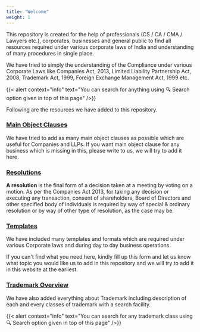 ```yaml
---
title: "Welcome"
weight: 1
---
```

This repository is created for the help of professionals (CS / CA / CMA / Lawyers etc.), corporates, businesses and general public to find all resources required under various corporate laws of India and understanding of many procedures in single place.

We have tried to simply the understanding of the Compliance under various Corporate Laws like Companies Act, 2013, Limited Liability Partnership Act, 2008, Trademark Act, 1999, Foreign Exchange Management Act, 1999 etc.

{{< alert context="info" text="You can search for anything using 🔍 Search option given in top of this page" />}}

Following are the resources we have added to this repository.

### [Main Object Clauses](drafts-and-templates/main-obejcts)

We have tried to add as many main object clauses as possible which are useful for Companies and LLPs. If you want main object clause for any business which is missing in this, please write to us, we will try to add it here.

### [Resolutions](drafts-and-templates/resolutions)

**A resolution** is the final form of a decision taken at a meeting by voting on a motion. As per the Companies Act 2013, for taking any decision or executing any transaction, consent of shareholders, Board of Directors and other specified body of individuals is required by way of special & ordinary resolution or by way of other type of resolution, as the case may be.

### [Templates](drafts-and-templates/templates)

We have included many templates and formats which are required under various Corporate laws and during day to day business operations.

If you can't find what you need here, kindly fill up this form and let us know what topic you would like us to add in this repository and we will try to add it in this website at the earliest.

### [Trademark Overview](trademark/trademark-overview)

We have also added everything about Trademark including description of each and every classes of trademark with a search facility.

{{< alert context="info" text="You can search for any trademark class using 🔍 Search option given in top of this page" />}}